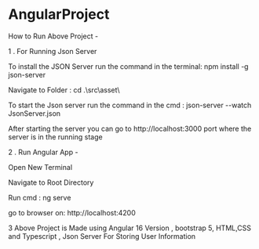 # AngularProject


How to Run Above Project - 

1 . For Running Json Server 

To install the JSON Server run the command in the terminal: npm install -g json-server

Navigate to Folder : cd .\src\asset\

To start the Json server run the command in the cmd : json-server --watch JsonServer.json

After starting the server you can go to http://localhost:3000 port where the server is in the running stage



2 . Run Angular App -

Open New Terminal

Navigate to Root Directory

Run cmd : ng serve

go to browser on: http://localhost:4200



3 Above Project is Made using Angular 16 Version , bootstrap 5, HTML,CSS and Typescript , Json Server For Storing User Information





